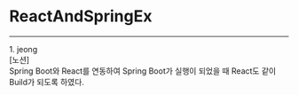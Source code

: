 # ReactAndSpringEx
<hr/>
1. jeong <br>
[노션] <https://sly-rainbow-6ef.notion.site/Spring-Boot-React-71b72c16bea74649b5adbf8e4a2e1771?pvs=4> <br>
Spring Boot와 React를 연동하여 Spring Boot가 실행이 되었을 때 React도 같이 Build가 되도록 하였다.
